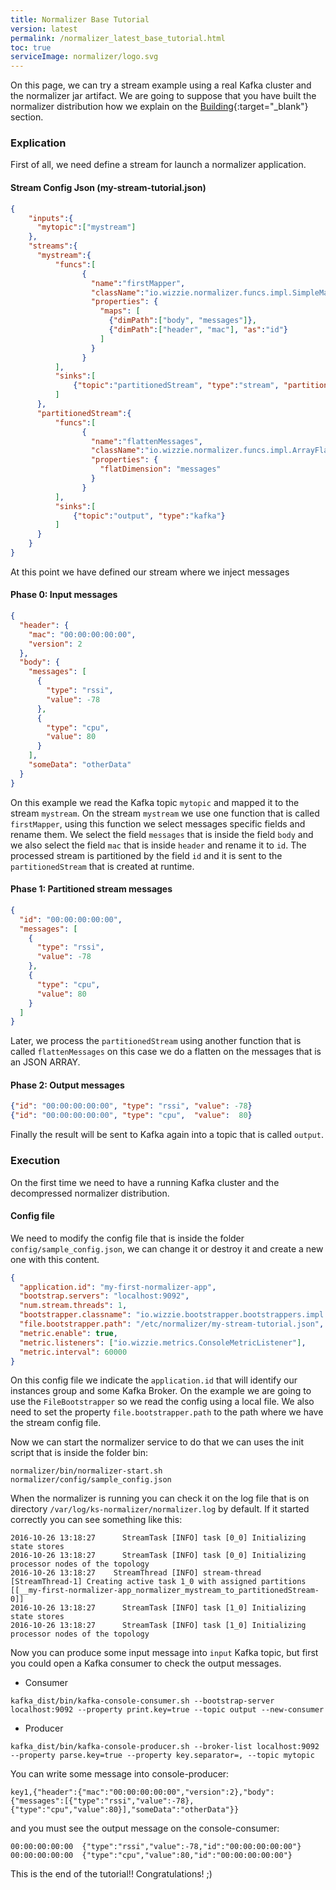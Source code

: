 ```yaml
---
title: Normalizer Base Tutorial
version: latest
permalink: /normalizer_latest_base_tutorial.html
toc: true
serviceImage: normalizer/logo.svg
---
```


On this page, we can try a stream example using a real Kafka cluster and the normalizer jar artifact. We are going to suppose that you have built the normalizer distribution how we explain on the [Building](https://github.com/wizzie-io/normalizer#compiling-sources){:target="_blank"} section.

### Explication
First of all, we need define a stream for launch a normalizer application.

#### Stream Config Json (my-stream-tutorial.json)

```json
{
    "inputs":{
      "mytopic":["mystream"]
    },
    "streams":{
      "mystream":{
          "funcs":[
                {
                  "name":"firstMapper",
                  "className":"io.wizzie.normalizer.funcs.impl.SimpleMapper",
                  "properties": {
                    "maps": [
                      {"dimPath":["body", "messages"]},
                      {"dimPath":["header", "mac"], "as":"id"}
                    ]
                  }
                }
          ],
          "sinks":[
              {"topic":"partitionedStream", "type":"stream", "partitionBy":"id"}
          ]
      },
      "partitionedStream":{
          "funcs":[
                {
                  "name":"flattenMessages",
                  "className":"io.wizzie.normalizer.funcs.impl.ArrayFlattenMapper",
                  "properties": {
                    "flatDimension": "messages"
                  }
                }
          ],
          "sinks":[
              {"topic":"output", "type":"kafka"}
          ]
      }
    }
}
```
At this point we have defined our stream where we inject messages
#### Phase 0: Input messages
```json
{
  "header": {
    "mac": "00:00:00:00:00",
    "version": 2
  },
  "body": {
    "messages": [
      {
        "type": "rssi",
        "value": -78
      },
      {
        "type": "cpu",
        "value": 80
      }
    ],
    "someData": "otherData"
  }
}
```

On this example we read the Kafka topic `mytopic` and mapped it to the stream `mystream`. On the stream `mystream` we use one function that is called `firstMapper`, using this function we select messages specific fields and rename them. We select the field `messages` that is inside the field `body` and we also select the field `mac` that is inside `header` and rename it to `id`. The processed stream is partitioned by the field `id` and it is sent to the `partitionedStream` that is created at runtime.

#### Phase 1: Partitioned stream messages

```json
{
  "id": "00:00:00:00:00",
  "messages": [
    {
      "type": "rssi",
      "value": -78
    },
    {
      "type": "cpu",
      "value": 80
    }
  ]
}
```

Later, we process the `partitionedStream` using another function that is called `flattenMessages` on this case we do a flatten on the messages that is an JSON ARRAY.

#### Phase 2: Output messages
```json
{"id": "00:00:00:00:00", "type": "rssi", "value": -78}
{"id": "00:00:00:00:00", "type": "cpu",  "value":  80}
```

Finally the result will be sent to Kafka again into a topic that is called `output`.

### Execution

On the first time we need to have a running Kafka cluster and the decompressed normalizer distribution.

#### Config file

We need to modify the config file that is inside the folder `config/sample_config.json`, we can change it or destroy it and create a new one with this content.

```json
{
  "application.id": "my-first-normalizer-app",
  "bootstrap.servers": "localhost:9092",
  "num.stream.threads": 1,
  "bootstrapper.classname": "io.wizzie.bootstrapper.bootstrappers.impl.FileBootstrapper",
  "file.bootstrapper.path": "/etc/normalizer/my-stream-tutorial.json",
  "metric.enable": true,
  "metric.listeners": ["io.wizzie.metrics.ConsoleMetricListener"],
  "metric.interval": 60000
}
```

On this config file we indicate the `application.id` that will identify our instances group and some Kafka Broker. On the example we are going to use the `FileBootstrapper` so we read the config using a local file. We also need to set the property `file.bootstrapper.path` to the path where we have the stream config file.

Now we can start the normalizer service to do that we can uses the init script that is inside the folder bin:

```
normalizer/bin/normalizer-start.sh normalizer/config/sample_config.json
```

When the normalizer is running you can check it on the log file that is on directory `/var/log/ks-normalizer/normalizer.log` by default. If it started correctly you can see something like this:

```
2016-10-26 13:18:27      StreamTask [INFO] task [0_0] Initializing state stores
2016-10-26 13:18:27      StreamTask [INFO] task [0_0] Initializing processor nodes of the topology
2016-10-26 13:18:27    StreamThread [INFO] stream-thread [StreamThread-1] Creating active task 1_0 with assigned partitions [[__my-first-normalizer-app_normalizer_mystream_to_partitionedStream-0]]
2016-10-26 13:18:27      StreamTask [INFO] task [1_0] Initializing state stores
2016-10-26 13:18:27      StreamTask [INFO] task [1_0] Initializing processor nodes of the topology
```

Now you can produce some input message into `input` Kafka topic, but first you could open a Kafka consumer to check the output messages.

* Consumer
```
kafka_dist/bin/kafka-console-consumer.sh --bootstrap-server localhost:9092 --property print.key=true --topic output --new-consumer
```

* Producer
```
kafka_dist/bin/kafka-console-producer.sh --broker-list localhost:9092 --property parse.key=true --property key.separator=, --topic mytopic
```

You can write some message into console-producer:

```
key1,{"header":{"mac":"00:00:00:00:00","version":2},"body":{"messages":[{"type":"rssi","value":-78},{"type":"cpu","value":80}],"someData":"otherData"}}
```

and you must see the output message on the console-consumer:

```
00:00:00:00:00	{"type":"rssi","value":-78,"id":"00:00:00:00:00"}
00:00:00:00:00	{"type":"cpu","value":80,"id":"00:00:00:00:00"}
```

This is the end of the tutorial!! Congratulations! ;)
